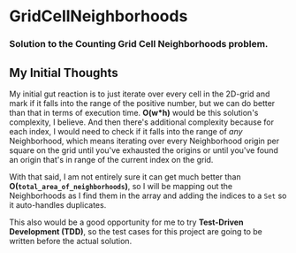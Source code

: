 # GridCellNeighborhoods
### Solution to the Counting Grid Cell Neighborhoods problem.

## My Initial Thoughts

My initial gut reaction is to just iterate over every cell in the 2D-grid and mark if it falls into the range of the positive number, but we can do better than that in terms of execution time. **O(w*h)** would be this solution's complexity, I believe. And then there's additional complexity because for each index, I would need to check if it falls into the range of *any* Neighborhood, which means iterating over every Neighborhood origin per square on the grid until you've exhausted the origins or until you've found an origin that's in range of the current index on the grid.

With that said, I am not entirely sure it can get much better than **O(`total_area_of_neighborhoods`)**, so I will be mapping out the Neighborhoods as I find them in the array and adding the indices to a `Set` so it auto-handles duplicates.

This also would be a good opportunity for me to try **Test-Driven Development (TDD)**, so the test cases for this project are going to be written before the actual solution.